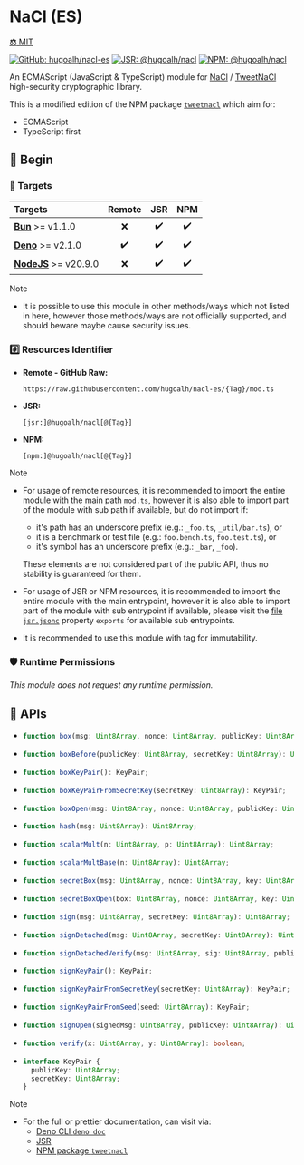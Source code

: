 # NaCl (ES)

[**⚖️** MIT](./LICENSE.md)

[![GitHub: hugoalh/nacl-es](https://img.shields.io/github/v/release/hugoalh/nacl-es?label=hugoalh/nacl-es&labelColor=181717&logo=github&logoColor=ffffff&sort=semver&style=flat "GitHub: hugoalh/nacl-es")](https://github.com/hugoalh/nacl-es)
[![JSR: @hugoalh/nacl](https://img.shields.io/jsr/v/@hugoalh/nacl?label=@hugoalh/nacl&labelColor=F7DF1E&logo=jsr&logoColor=000000&style=flat "JSR: @hugoalh/nacl")](https://jsr.io/@hugoalh/nacl)
[![NPM: @hugoalh/nacl](https://img.shields.io/npm/v/@hugoalh/nacl?label=@hugoalh/nacl&labelColor=CB3837&logo=npm&logoColor=ffffff&style=flat "NPM: @hugoalh/nacl")](https://www.npmjs.com/package/@hugoalh/nacl)

An ECMAScript (JavaScript & TypeScript) module for [NaCl](https://nacl.cr.yp.to/) / [TweetNaCl](https://tweetnacl.cr.yp.to/) high-security cryptographic library.

This is a modified edition of the NPM package [`tweetnacl`](https://www.npmjs.com/package/tweetnacl) which aim for:

- ECMAScript
- TypeScript first

## 🔰 Begin

### 🎯 Targets

| **Targets** | **Remote** | **JSR** | **NPM** |
|:--|:-:|:-:|:-:|
| **[Bun](https://bun.sh/)** >= v1.1.0 | ❌ | ✔️ | ✔️ |
| **[Deno](https://deno.land/)** >= v2.1.0 | ✔️ | ✔️ | ✔️ |
| **[NodeJS](https://nodejs.org/)** >= v20.9.0 | ❌ | ✔️ | ✔️ |

> [!NOTE]
> - It is possible to use this module in other methods/ways which not listed in here, however those methods/ways are not officially supported, and should beware maybe cause security issues.

### #️⃣ Resources Identifier

- **Remote - GitHub Raw:**
  ```
  https://raw.githubusercontent.com/hugoalh/nacl-es/{Tag}/mod.ts
  ```
- **JSR:**
  ```
  [jsr:]@hugoalh/nacl[@{Tag}]
  ```
- **NPM:**
  ```
  [npm:]@hugoalh/nacl[@{Tag}]
  ```

> [!NOTE]
> - For usage of remote resources, it is recommended to import the entire module with the main path `mod.ts`, however it is also able to import part of the module with sub path if available, but do not import if:
>
>   - it's path has an underscore prefix (e.g.: `_foo.ts`, `_util/bar.ts`), or
>   - it is a benchmark or test file (e.g.: `foo.bench.ts`, `foo.test.ts`), or
>   - it's symbol has an underscore prefix (e.g.: `_bar`, `_foo`).
>
>   These elements are not considered part of the public API, thus no stability is guaranteed for them.
> - For usage of JSR or NPM resources, it is recommended to import the entire module with the main entrypoint, however it is also able to import part of the module with sub entrypoint if available, please visit the [file `jsr.jsonc`](./jsr.jsonc) property `exports` for available sub entrypoints.
> - It is recommended to use this module with tag for immutability.

### 🛡️ Runtime Permissions

*This module does not request any runtime permission.*

## 🧩 APIs

- ```ts
  function box(msg: Uint8Array, nonce: Uint8Array, publicKey: Uint8Array, secretKey: Uint8Array): Uint8Array;
  ```
- ```ts
  function boxBefore(publicKey: Uint8Array, secretKey: Uint8Array): Uint8Array;
  ```
- ```ts
  function boxKeyPair(): KeyPair;
  ```
- ```ts
  function boxKeyPairFromSecretKey(secretKey: Uint8Array): KeyPair;
  ```
- ```ts
  function boxOpen(msg: Uint8Array, nonce: Uint8Array, publicKey: Uint8Array, secretKey: Uint8Array): Uint8Array | null;
  ```
- ```ts
  function hash(msg: Uint8Array): Uint8Array;
  ```
- ```ts
  function scalarMult(n: Uint8Array, p: Uint8Array): Uint8Array;
  ```
- ```ts
  function scalarMultBase(n: Uint8Array): Uint8Array;
  ```
- ```ts
  function secretBox(msg: Uint8Array, nonce: Uint8Array, key: Uint8Array): Uint8Array;
  ```
- ```ts
  function secretBoxOpen(box: Uint8Array, nonce: Uint8Array, key: Uint8Array): Uint8Array | null;
  ```
- ```ts
  function sign(msg: Uint8Array, secretKey: Uint8Array): Uint8Array;
  ```
- ```ts
  function signDetached(msg: Uint8Array, secretKey: Uint8Array): Uint8Array;
  ```
- ```ts
  function signDetachedVerify(msg: Uint8Array, sig: Uint8Array, publicKey: Uint8Array): boolean;
  ```
- ```ts
  function signKeyPair(): KeyPair;
  ```
- ```ts
  function signKeyPairFromSecretKey(secretKey: Uint8Array): KeyPair;
  ```
- ```ts
  function signKeyPairFromSeed(seed: Uint8Array): KeyPair;
  ```
- ```ts
  function signOpen(signedMsg: Uint8Array, publicKey: Uint8Array): Uint8Array | null;
  ```
- ```ts
  function verify(x: Uint8Array, y: Uint8Array): boolean;
  ```
- ```ts
  interface KeyPair {
    publicKey: Uint8Array;
    secretKey: Uint8Array;
  }
  ```

> [!NOTE]
> - For the full or prettier documentation, can visit via:
>   - [Deno CLI `deno doc`](https://docs.deno.com/runtime/reference/cli/documentation_generator/)
>   - [JSR](https://jsr.io/@hugoalh/nacl)
>   - [NPM package `tweetnacl`](https://www.npmjs.com/package/tweetnacl/v/1.0.3#usage)

